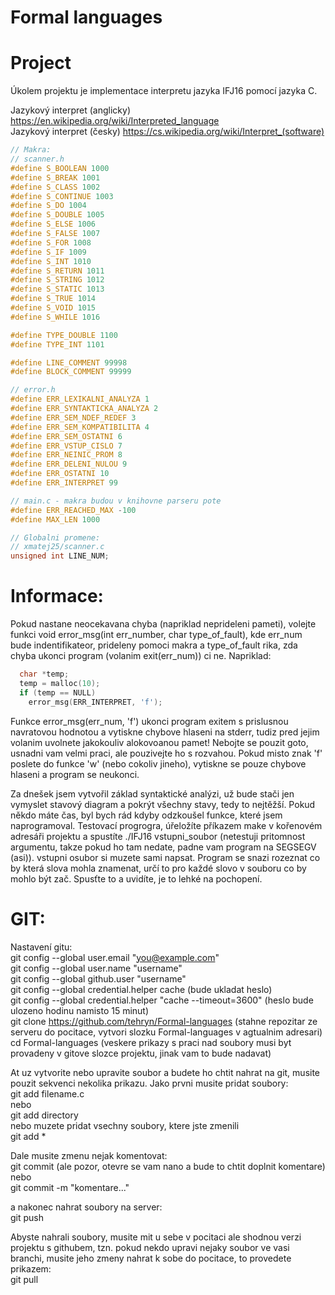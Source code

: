 # Formal languages
# Project

Úkolem projektu je implementace interpretu jazyka IFJ16 pomocí jazyka C.

Jazykový interpret (anglicky) https://en.wikipedia.org/wiki/Interpreted_language <br>
Jazykový interpret (česky) https://cs.wikipedia.org/wiki/Interpret_(software) <br>

```c
// Makra: 
// scanner.h 
#define S_BOOLEAN 1000
#define S_BREAK 1001
#define S_CLASS 1002
#define S_CONTINUE 1003
#define S_DO 1004
#define S_DOUBLE 1005
#define S_ELSE 1006 
#define S_FALSE 1007
#define S_FOR 1008
#define S_IF 1009
#define S_INT 1010
#define S_RETURN 1011
#define S_STRING 1012
#define S_STATIC 1013
#define S_TRUE 1014
#define S_VOID 1015
#define S_WHILE 1016

#define TYPE_DOUBLE 1100
#define TYPE_INT 1101

#define LINE_COMMENT 99998
#define BLOCK_COMMENT 99999

// error.h
#define ERR_LEXIKALNI_ANALYZA 1
#define ERR_SYNTAKTICKA_ANALYZA 2
#define ERR_SEM_NDEF_REDEF 3
#define ERR_SEM_KOMPATIBILITA 4
#define ERR_SEM_OSTATNI 6
#define ERR_VSTUP_CISLO 7
#define ERR_NEINIC_PROM 8
#define ERR_DELENI_NULOU 9
#define ERR_OSTATNI 10
#define ERR_INTERPRET 99

// main.c - makra budou v knihovne parseru pote
#define ERR_REACHED_MAX -100
#define MAX_LEN 1000

// Globalni promene:
// xmatej25/scanner.c
unsigned int LINE_NUM;
```

# Informace:
Pokud nastane neocekavana chyba (napriklad neprideleni pameti), volejte funkci void error_msg(int err_number, char type_of_fault), kde err_num bude indentifikateor, prideleny pomoci makra a type_of_fault rika, zda chyba ukonci program (volanim exit(err_num)) ci ne. Napriklad: <br>

```c
  char *temp; 
  temp = malloc(10);
  if (temp == NULL)
    error_msg(ERR_INTERPRET, 'f');
```

Funkce error_msg(err_num, 'f') ukonci program exitem s prislusnou navratovou hodnotou a vytiskne chybove hlaseni na stderr, tudiz pred jejim volanim uvolnete jakokouliv alokovoanou pamet! Nebojte se pouzit goto, usnadni vam velmi praci, ale pouzivejte ho s rozvahou. Pokud misto znak 'f' poslete do funkce 'w' (nebo cokoliv jineho), vytiskne se pouze chybove hlaseni a program se neukonci.

Za dnešek jsem vytvořil základ syntaktické analýzi, už bude stači jen vymyslet stavový diagram a pokrýt všechny stavy, tedy to nejtěžší. Pokud někdo máte čas, byl bych rád kdyby odzkoušel funkce, které jsem naprogramoval. Testovací progrogra, úřeložíte příkazem make v kořenovém adresáři projektu a spustíte ./IFJ16 vstupni_soubor (netestuji pritomnost argumentu, takze pokud ho tam nedate, padne vam program na SEGSEGV (asi)). vstupni osubor si muzete sami napsat. Program se snazi rozeznat co by která slova mohla znamenat, určí to pro každé slovo v souboru co by mohlo být zač. Spusťte to a uvidíte, je to lehké na pochopení.

# GIT:
Nastavení gitu: <br>
git config --global user.email "you@example.com" <br>
git config --global user.name "username" <br>
git config --global github.user "username" <br>
git config --global credential.helper cache (bude ukladat heslo) <br>
git config --global credential.helper "cache --timeout=3600" (heslo bude ulozeno hodinu namisto 15 minut) <br>
git clone https://github.com/tehryn/Formal-languages (stahne repozitar ze serveru do pocitace, vytvori slozku Formal-languages v agtualnim adresari) <br>
cd Formal-languages (veskere prikazy s praci nad soubory musi byt provadeny v gitove slozce projektu, jinak vam to bude nadavat) <br>

At uz vytvorite nebo upravite soubor a budete ho chtit nahrat na git, musite pouzit sekvenci nekolika prikazu. Jako prvni musite pridat soubory: <br>
git add filename.c <br>
nebo <br>
git add directory <br>
nebo muzete pridat vsechny soubory, ktere jste zmenili <br>
git add * <br>

Dale musite zmenu nejak komentovat: <br>
git commit (ale pozor, otevre se vam nano a bude to chtit doplnit komentare)<br>
nebo <br>
git commit -m "komentare..." <br>

a nakonec nahrat soubory na server: <br>
git push <br>

Abyste nahrali soubory, musite mit u sebe v pocitaci ale shodnou verzi projektu s githubem, tzn. pokud nekdo upravi nejaky soubor ve vasi branchi, musite jeho zmeny nahrat k sobe do pocitace, to provedete prikazem: <br>
git pull <br>
